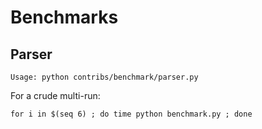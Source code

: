 # Benchmarks

## Parser

```
Usage: python contribs/benchmark/parser.py
```

For a crude multi-run:

```
for i in $(seq 6) ; do time python benchmark.py ; done
```
